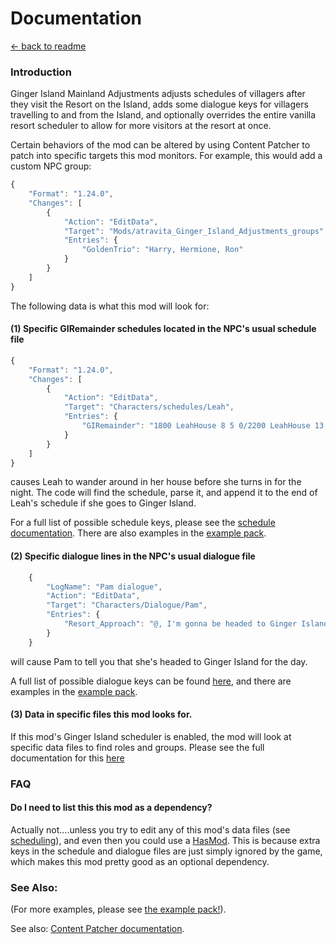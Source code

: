 ﻿Documentation
=============

[← back to readme](../../README.md)

### Introduction

Ginger Island Mainland Adjustments adjusts schedules of villagers after they visit the Resort on the Island, adds some dialogue keys for villagers travelling to and from the Island, and optionally overrides the entire vanilla resort scheduler to allow for more visitors at the resort at once.

Certain behaviors of the mod can be altered by using Content Patcher to patch into specific targets this mod monitors. For example, this would add a custom NPC group:

```js
{
	"Format": "1.24.0",
	"Changes": [
		{
			"Action": "EditData",
			"Target": "Mods/atravita_Ginger_Island_Adjustments_groups",
			"Entries": {
				"GoldenTrio": "Harry, Hermione, Ron"
			}
		}
	]
}
```

The following data is what this mod will look for:

#### (1) Specific GIRemainder schedules located in the NPC's usual schedule file

```js
{
	"Format": "1.24.0",
	"Changes": [
		{
			"Action": "EditData",
			"Target": "Characters/schedules/Leah",
			"Entries": {
				"GIRemainder": "1800 LeahHouse 8 5 0/2200 LeahHouse 13 10 2/2400 LeahHouse 2 4 3 leah_sleep"
			}
		}
	]
}
```

causes Leah to wander around in her house before she turns in for the night. The code will find the schedule, parse it, and append it to the end of Leah's schedule if she goes to Ginger Island.

For a full list of possible schedule keys, please see the [schedule documentation](./GIRemainderSchedules.md). There are also examples in the [example pack](https://github.com/atravita-mods/Ginger-Island-Mainland-Adjustments/blob/master/%5BCP%5D%20Ginger%20Island%20Mainland%20Adjustments/schedules.json).

#### (2) Specific dialogue lines in the NPC's usual dialogue file

```js
    {
        "LogName": "Pam dialogue",
        "Action": "EditData",
        "Target": "Characters/Dialogue/Pam",
        "Entries": {
            "Resort_Approach": "@, I'm gonna be headed to Ginger Island today! Got a nice vacation day from the bus company."
        }
    }
```

will cause Pam to tell you that she's headed to Ginger Island for the day.

A full list of possible dialogue keys can be found [here](./GIDialogueKeys.MD), and there are examples in the [example pack](https://github.com/atravita-mods/Ginger-Island-Mainland-Adjustments/tree/master/%5BCP%5D%20Ginger%20Island%20Mainland%20Adjustments/assets/default).

#### (3) Data in specific files this mod looks for.

If this mod's Ginger Island scheduler is enabled, the mod will look at specific data files to find roles and groups. Please see the full documentation for this [here](./GIScheduling.MD)

### FAQ
#### Do I need to list this this mod as a dependency?

Actually not....unless you try to edit any of this mod's data files (see [scheduling](.\GIScheduling.MD)), and even then you could use a [HasMod](https://github.com/Pathoschild/StardewMods/blob/develop/ContentPatcher/docs/author-guide/tokens.md#HasMod). This is because extra keys in the schedule and dialogue files are just simply ignored by the game, which makes this mod pretty good as an optional dependency.

### See Also:

(For more examples, please see [the example pack!](https://github.com/atravita-mods/Ginger-Island-Mainland-Adjustments/tree/master/%5BCP%5D%20Ginger%20Island%20Mainland%20Adjustments)). 

See also: [Content Patcher documentation](https://github.com/Pathoschild/StardewMods/blob/develop/ContentPatcher/docs/author-guide.md).